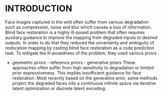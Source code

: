 # INTRODUCTION
 Face images captured in the wild often suffer from various degradation such as
compression, noise and blur which causes a loss of information.
Blind face restoration is a highly ill-posed problem that often requires auxiliary guidance
to improve the mapping from degraded inputs to desired outputs.
In order to do that they reduced the uncertainty and ambiguity of restoration mapping
by casting blind face restoration as a code prediction task.
To mitigate the ill-posedness of the problem, they used various priors :
- geometric priors - reference priors - generative priors
These approaches often suffer from high sensitivity to degradation or limited prior
expressiveness. This implies insufficient guidance for face restoration. Most recently
based on the generative prior, some methods project the degraded faces into a
continuous infinite space via iterative latent optimization or discrete latent encoding.
